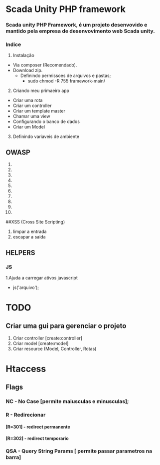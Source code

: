 # Scada Unity PHP framework

### Scada unity PHP Framework, é um projeto desenvovido e mantido pela empresa de desenvovimento web Scada unity.

### Indice
1. Instalação
  - Via composer (Recomendado).
  - Download zip.
    - Definindo permissoes de arquivos e pastas;
      - sudo chmod -R 755 framework-main/
2. Criando meu primaeiro app
  - Criar uma rota
  - Criar um controller
  - Criar um template master
  - Chamar uma view
  - Configurando o banco de dados
  - Criar um Model
3. Definindo variaveis de ambiente

## OWASP

1.
2.
3.
4.
5.
6.
7.
8.
9.
10.

##XSS (Cross Site Scripting)
1. limpar a entrada
2. escapar a saida

## HELPERS
### JS
1.Ajuda a carregar ativos javascript
  - js('arquivo');

# TODO
## Criar uma gui para gerenciar o projeto
1. Criar controller [create:controller]
2. Criar model [create:model]
3. Criar resource (Model, Controller, Rotas)

# Htaccess
## Flags
### NC - No Case [permite maiusculas e minusculas];
### R - Redirecionar
#### [R=301] - redirect permanente
#### [R=302] - redirect temporario
### QSA - Query String Params [ permite passar parametros na barra]
